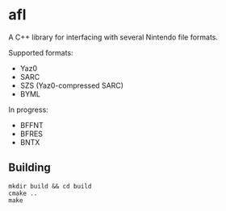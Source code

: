 # afl

A C++ library for interfacing with several Nintendo file formats.

Supported formats: 
* Yaz0
* SARC
* SZS (Yaz0-compressed SARC)
* BYML

In progress:
* BFFNT
* BFRES
* BNTX

## Building

```
mkdir build && cd build
cmake ..
make
```
